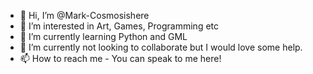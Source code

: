 - 👋 Hi, I’m @Mark-Cosmosishere
- 👀 I’m interested in Art, Games, Programming etc
- 🌱 I’m currently learning Python and GML
- 💞️ I’m currently not looking to collaborate but I would love some help.
- 📫 How to reach me - You can speak to me here!

<!---
Mark-Cosmosishere/Mark-Cosmosishere is a ✨ special ✨ repository because its `README.md` (this file) appears on your GitHub profile.
You can click the Preview link to take a look at your changes.
--->
